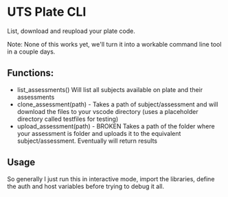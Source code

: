 # UTS Plate CLI
List, download and reupload your plate code. 

Note: None of this works yet, we'll turn it into a workable command line tool in a couple days.

## Functions:
- list_assessments() Will list all subjects available on plate and their assessments
- clone_assessment(path) - Takes a path of subject/assessment and will download the files to your vscode directory (uses a placeholder directory called testfiles for testing)
- upload_assessment(path) - BROKEN Takes a path of the folder where your assessment is folder and uploads it to the equivalent subject/assessment. Eventually will return results

## Usage
So generally I just run this in interactive mode, import the libraries, define the auth and host variables before trying to debug it all.